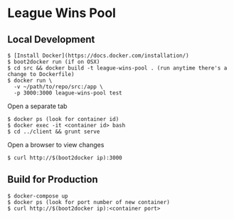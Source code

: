 # League Wins Pool

## Local Development

    $ [Install Docker](https://docs.docker.com/installation/)
    $ boot2docker run (if on OSX)
    $ cd src && docker build -t league-wins-pool . (run anytime there's a change to Dockerfile)
    $ docker run \
      -v ~/path/to/repo/src:/app \
      -p 3000:3000 league-wins-pool test

Open a separate tab

    $ docker ps (look for container id)
    $ docker exec -it <container id> bash
    $ cd ../client && grunt serve

Open a browser to view changes

    $ curl http://$(boot2docker ip):3000
    

## Build for Production

    $ docker-compose up
    $ docker ps (look for port number of new container)
    $ curl http://$(boot2docker ip):<container port>
